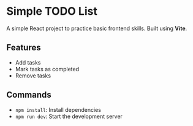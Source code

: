 # Simple TODO List

A simple React project to practice basic frontend skills. Built using **Vite**.

## Features

- Add tasks
- Mark tasks as completed
- Remove tasks

## Commands

- `npm install`: Install dependencies
- `npm run dev`: Start the development server
